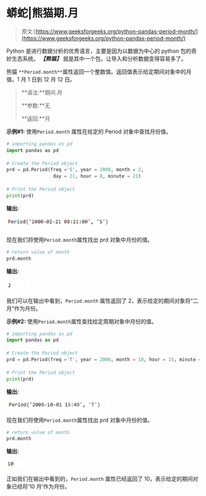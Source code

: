 # 蟒蛇|熊猫期.月

> 原文:[https://www.geeksforgeeks.org/python-pandas-period-month/](https://www.geeksforgeeks.org/python-pandas-period-month/)

Python 是进行数据分析的优秀语言，主要是因为以数据为中心的 python 包的奇妙生态系统。 ***【熊猫】*** 就是其中一个包，让导入和分析数据变得容易多了。

熊猫 `**Period.month**`属性返回一个整数值。返回值表示给定期间对象中的月值。1 月 1 日到 12 月 12 日。

> **语法:**期间.月
> 
> **参数:**无
> 
> **返回:**月

**示例#1:** 使用`Period.month` 属性在给定的 Period 对象中查找月份值。

```py
# importing pandas as pd
import pandas as pd

# Create the Period object
prd = pd.Period(freq ='S', year = 2000, month = 2,
                 day = 21, hour = 8, minute = 21)

# Print the Period object
print(prd)
```

**输出:**

![](img/b2a6e0631e56e7bc2970f8e7faf169d1.png)

现在我们将使用`Period.month`属性找出 prd 对象中月份的值。

```py
# return value of month
prd.month
```

**输出:**

![](img/cf146d2545fd18f61e3dd05f9c1ce8b6.png)

我们可以在输出中看到，`Period.month` 属性返回了 2，表示给定的期间对象将“二月”作为月份。

**示例#2:** 使用`Period.month`属性查找给定周期对象中月份的值。

```py
# importing pandas as pd
import pandas as pd

# Create the Period object
prd = pd.Period(freq ='T', year = 2006, month = 10, hour = 15, minute = 49)

# Print the Period object
print(prd)
```

**输出:**

![](img/68f561dba8f2f27eadb924c51d624034.png)

现在我们将使用`Period.month`属性找出 prd 对象中月份的值。

```py
# return value of month
prd.month
```

**输出:**

![](img/6acc19e7a14f1b275ad2b34fa919c91d.png)

正如我们在输出中看到的，`Period.month` 属性已经返回了 10，表示给定的期间对象已经将‘10 月’作为月份。